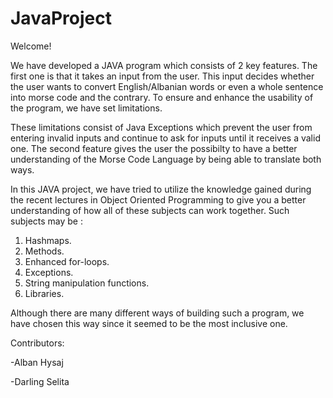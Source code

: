 # JavaProject
Welcome!

We have developed a JAVA program which consists of 2 key features. The first one is that it takes an input from the user. This input decides whether the user wants to convert English/Albanian words or even a whole sentence into morse code and the contrary. To ensure and enhance the usability of the program, we have set limitations.

These limitations consist of Java Exceptions which prevent the user from entering invalid inputs and continue to ask for inputs until it receives a valid one. The second feature gives the user the possibilty to have a better understanding of the Morse Code Language by being able to translate both ways.

In this JAVA project, we have tried to utilize the knowledge gained during the recent lectures in Object Oriented Programming to give you a better understanding of how all of these subjects can work together.
Such subjects may be :
1. Hashmaps.
2. Methods.
3. Enhanced for-loops.
4. Exceptions.
5. String manipulation functions.
6. Libraries.

Although there are many different ways of building such a program, we have chosen this way since it seemed to be the most inclusive one.

Contributors: 

-Alban Hysaj

-Darling Selita
